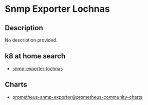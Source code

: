 # Snmp Exporter Lochnas

## Description

No description provided.

## k8 at home search

- [snmp-exporter-lochnas](https://nanne.dev/k8s-at-home-search/#/snmp-exporter-lochnas)

## Charts

- [prometheus-snmp-exporter@prometheus-community-charts](https://prometheus-community.github.io/helm-charts/)
